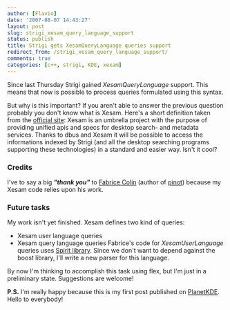 ```yaml
---
author: [Flavio]
date: '2007-08-07 14:43:27'
layout: post
slug: strigi_xesam_query_language_support
status: publish
title: Strigi gets XesamQueryLanguage queries support
redirect_from: /strigi_xesam_query_language_support/
comments: true
categories: [c++, strigi, KDE, xexam]
---
```


Since last Thursday Strigi gained _XesamQueryLanguage_ support. This means
that now is possible to process queries formulated using this syntax.

But why is this important?  If you aren't able to answer the previous question
probably you don't know what is Xesam. Here's a short definition taken from
the [official site](http://www.freedesktop.org/wiki/XesamAbout):  Xesam is an
umbrella project with the purpose of providing unified apis and specs for
desktop search- and metadata services.  Thanks to dbus and Xesam it will be
possible to access the informations indexed by Strigi (and all the desktop
searching programs supporting these technologies) in a standard and easier
way. Isn't it cool?

### Credits

I've to say a big _**"thank you"**_ to [Fabrice Colin](http://developer.berlios.de/blog/authors/6825-Fabrice-Colin) (author of
[pinot](http://pinot.berlios.de/)) because my Xesam code relies upon his work.

### Future tasks

My work isn't yet finished. Xesam defines two kind of queries:

  * Xesam user language queries
  * Xesam query language queries
Fabrice's code for _XesamUserLanguage_ queries uses [Spirit library](http://spirit.sourceforge.net/). Since we don't want to depend
against the boost library, I'll write a new parser for this language.

By now I'm thinking to accomplish this task using flex, but I'm just in a
preliminary state. Suggestions are welcome!

**P.S.** I'm really happy because this is my first post published on [PlanetKDE](http://www.planetkde.org). Hello to everybody!

